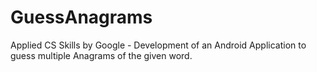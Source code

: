 # GuessAnagrams
Applied CS Skills by Google - Development of an Android Application to guess multiple Anagrams of the given word.

